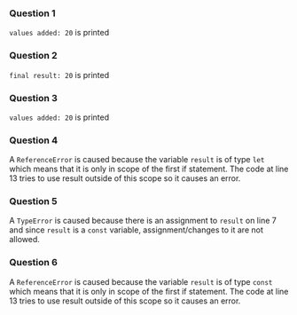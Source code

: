 ### Question 1
`values added: 20` is printed
### Question 2
`final result: 20` is printed
### Question 3
`values added: 20` is printed
### Question 4
A `ReferenceError` is caused because the variable `result` is of type `let` which means that it is only in scope of the first if statement. The code at line 13 tries to use result outside of this scope so it causes an error.
### Question 5
A `TypeError` is caused because there is an assignment to `result` on line 7 and since `result` is a `const` variable, assignment/changes to it are not allowed.
### Question 6
A `ReferenceError` is caused because the variable `result` is of type `const` which means that it is only in scope of the first if statement. The code at line 13 tries to use result outside of this scope so it causes an error.